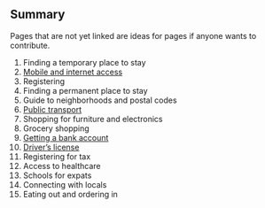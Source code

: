 ## Summary

Pages that are not yet linked are ideas for pages if anyone wants to contribute.

1. Finding a temporary place to stay
1. [Mobile and internet access](/pages/mobile-phones.md)
1. Registering
1. Finding a permanent place to stay
1. Guide to neighborhoods and postal codes
1. [Public transport](/pages/public-transport.md)
1. Shopping for furniture and electronics
1. Grocery shopping
1. [Getting a bank account](/pages/bank-account.md)
1. [Driver’s license](/pages/drivers-license.md)
1. Registering for tax
1. Access to healthcare
1. Schools for expats
1. Connecting with locals
1. Eating out and ordering in
